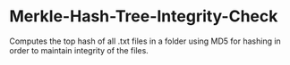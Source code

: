 # Merkle-Hash-Tree-Integrity-Check
Computes the top hash of all .txt files in a folder using MD5 for hashing in  order to maintain integrity of the files.